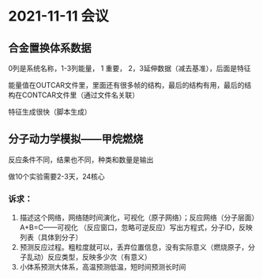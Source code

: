 # 2021-11-11 会议

## 合金置换体系数据

0列是系统名称，1-3列能量， 1 重要， 2，3延伸数据（减去基准），后面是特征

能量值在OUTCAR文件里，里面还有很多帧的结构，最后的结构有用，最后的结构在CONTCAR文件里（通过文件名关联）

特征生成很快（脚本生成）



## 分子动力学模拟——甲烷燃烧

反应条件不同，结果也不同，种类和数量是输出

做10个实验需要2-3天，24核心

### 诉求：

1. 描述这个网络，网络随时间演化，可视化（原子网络）；反应网络（分子层面）A+B=C——可视化 （反应窗口，忽略可逆反应）写出方程式，分子ID，反映列表（具体到分子）
2. 预测反应过程。粗粒度就可以，丢弃位置信息，没有实际意义（燃烧原子，分子乱动）反应类型，反映多少次（有意义）
3. 小体系预测大体系，高温预测低温，短时间预测长时间